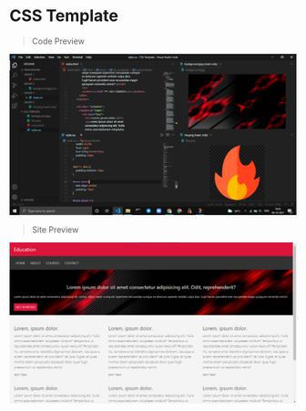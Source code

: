 # CSS Template
>Code Preview

![code-preview](code-preview.png)

>Site Preview

![site-preview](site-preview.png)
